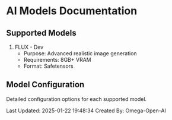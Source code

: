 # AI Models Documentation

## Supported Models
1. FLUX - Dev
   - Purpose: Advanced realistic image generation
   - Requirements: 8GB+ VRAM
   - Format: Safetensors

## Model Configuration
Detailed configuration options for each supported model.

Last Updated: 2025-01-22 19:48:34
Created By: Omega-Open-AI